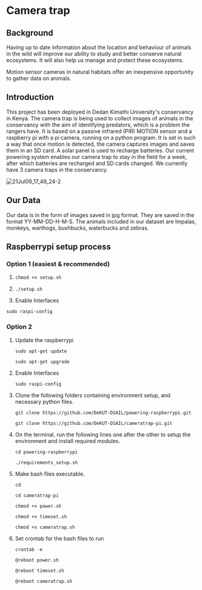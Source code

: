 # Camera trap 

## Background
Having up to date information about the location and behaviour of animals in the wild will improve our ability to study and better conserve natural ecosystems. It will also help us manage and protect these ecosystems. 

Motion sensor cameras in natural habitats offer an inexpensive opportunity to gather data on animals.


## Introduction

This project has been deployed in Dedan Kimathi University's conservancy in Kenya. 
The camera trap is being used to collect images of animals in the conservancy with the aim of identifying predators, which is a problem the rangers have.
It is based on a passive infrared (PIR) MOTION sensor and a raspberry pi with a pi camera, running on a python program. 
It is set in such a way that once motion is detected, the camera captures images and saves them in an SD card. 
A solar panel is used to recharge batteries. Our current powering system enables our camera trap to stay in the field for a week, after which batteries are recharged and SD cards changed. We currently have 3 camera traps in the conservancy.

![21Jul09_17_49_24-2](https://user-images.githubusercontent.com/74656615/134635155-9b8b6b24-b332-453f-801c-2ae9e726c07a.jpg)



## Our Data
Our data is in the form of images saved in jpg format. They are saved in the format YY-MM-DD-H-M-S.
The animals included in our dataset are Impalas, monkeys, warthogs, bushbucks, waterbucks and zebras.


## Raspberrypi setup process

### Option 1 (easiest & recommended)

1. `chmod +x setup.sh`

2. `./setup.sh`
3. Enable Interfaces

  `sudo raspi-config` 


### Option 2 
1. Update the raspberrypi

      `sudo apt-get update`
      
      `sudo apt-get upgrade`
2. Enable Interfaces

      `sudo raspi-config`

3. Clone the following folders containing environment setup, and necessary python files.

      `git clone https://github.com/DeKUT-DSAIL/powering-raspberrypi.git`
      
      `git clone https://github.com/DeKUT-DSAIL/cameratrap-pi.git`
      
4. On the terminal, run the following lines one after the other to setup the environment and install required modules.

    `cd powering-raspberrypi`
    
    `./requirements_setup.sh`
    
    
5. Make bash files executable.

    `cd`
    
    `cd cameratrap-pi`
    
    `chmod +x power.sh`
    
    `chmod +x timeset.sh`

    `chmod +x cameratrap.sh`
    
6. Set crontab for the bash files to run 

    `crontab -e`

    `@reboot power.sh`

    `@reboot timeset.sh`

    `@reboot cameratrap.sh`    
 




